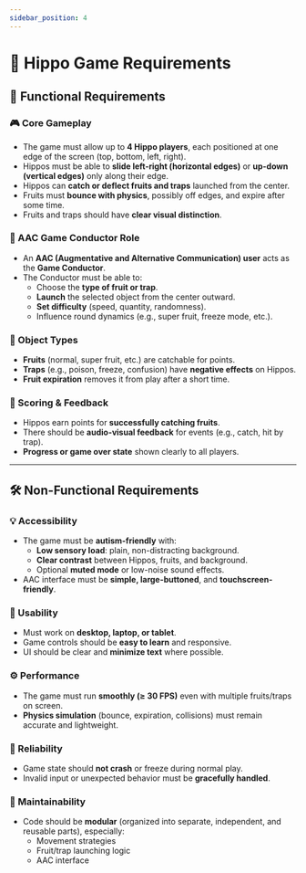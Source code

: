 ```yaml
---
sidebar_position: 4
---
```


# 🦛 Hippo Game Requirements


## 🧩 Functional Requirements

### 🎮 Core Gameplay
- The game must allow up to **4 Hippo players**, each positioned at one edge of the screen (top, bottom, left, right).
- Hippos must be able to **slide left-right (horizontal edges)** or **up-down (vertical edges)** only along their edge.
- Hippos can **catch or deflect fruits and traps** launched from the center.
- Fruits must **bounce with physics**, possibly off edges, and expire after some time.
- Fruits and traps should have **clear visual distinction**.

### 🎯 AAC Game Conductor Role
- An **AAC (Augmentative and Alternative Communication) user** acts as the **Game Conductor**.
- The Conductor must be able to:
  - Choose the **type of fruit or trap**.
  - **Launch** the selected object from the center outward.
  - **Set difficulty** (speed, quantity, randomness).
  - Influence round dynamics (e.g., super fruit, freeze mode, etc.).

### 🍓 Object Types
- **Fruits** (normal, super fruit, etc.) are catchable for points.
- **Traps** (e.g., poison, freeze, confusion) have **negative effects** on Hippos.
- **Fruit expiration** removes it from play after a short time.

### 🧠 Scoring & Feedback
- Hippos earn points for **successfully catching fruits**.
- There should be **audio-visual feedback** for events (e.g., catch, hit by trap).
- **Progress or game over state** shown clearly to all players.

---

## 🛠️ Non-Functional Requirements

### 💡 Accessibility
- The game must be **autism-friendly** with:
  - **Low sensory load**: plain, non-distracting background.
  - **Clear contrast** between Hippos, fruits, and background.
  - Optional **muted mode** or low-noise sound effects.
- AAC interface must be **simple, large-buttoned**, and **touchscreen-friendly**.


### 📱 Usability
- Must work on **desktop, laptop, or tablet**.
- Game controls should be **easy to learn** and responsive.
- UI should be clear and **minimize text** where possible.

### ⚙️ Performance
- The game must run **smoothly (≥ 30 FPS)** even with multiple fruits/traps on screen.
- **Physics simulation** (bounce, expiration, collisions) must remain accurate and lightweight.

### 🔐 Reliability
- Game state should **not crash** or freeze during normal play.
- Invalid input or unexpected behavior must be **gracefully handled**.

### 🔧 Maintainability
- Code should be **modular** (organized into separate, independent, and reusable parts), especially:
  - Movement strategies
  - Fruit/trap launching logic
  - AAC interface

